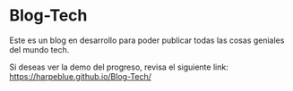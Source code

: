 # Blog-Tech
Este es un blog en desarrollo para poder publicar todas las cosas geniales del mundo tech.

Si deseas ver la demo del progreso, revisa el siguiente link: https://harpeblue.github.io/Blog-Tech/
